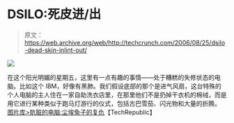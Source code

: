 # DSILO:死皮进/出

> 原文：<https://web.archive.org/web/http://techcrunch.com/2006/08/25/dsilo-dead-skin-inlint-out/>

![](img/0416c93420ab7116f7dff234e8401c37.png)

在这个阳光明媚的星期五，这里有一点有趣的事情——处于糟糕的失修状态的电脑。比如这个 IBM，好像有黑肺。我们假设底部的那个是进气风扇，这台特殊的个人电脑的主人住在一家自助洗衣店里，在那里他们不是扔掉干衣机的棉绒，而是用它进行某种类似于跑马灯游行的仪式，包括古巴雪茄、闪光物和大量的折腾。
[图片库>肮脏的电脑:尘埃兔子的复仇](https://web.archive.org/web/20151002194549/http://content.techrepublic.com.com/2346-10878_11-6064-1.html)【TechRepublic】